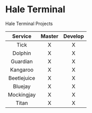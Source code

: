 Hale Terminal
================
Hale Terminal Projects

| Service       | Master    | Develop  |
|:-------------:|:---------:|:--------:|
| Tick          |    X      |     X    |
| Dolphin       |    X      |     X    |
| Guardian      |    X      |     X    |
| Kangaroo      |    X      |     X    |
| Beetlejuice   |    X      |     X    |
| Bluejay       |    X      |     X    |
| Mockingjay    |    X      |     X    |
| Titan         |    X      |     X    |
